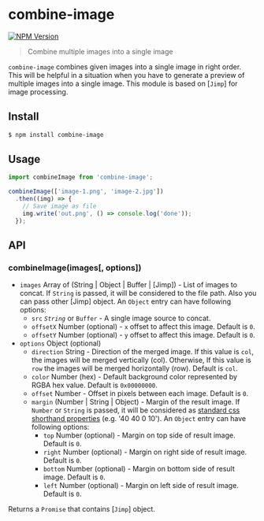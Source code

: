 # combine-image

[![NPM Version](https://img.shields.io/npm/v/combine-image.svg)](https://www.npmjs.com/package/combine-image)

> Combine multiple images into a single image

`combine-image` combines given images into a single image in right order. This will be helpful in a situation when you have to generate a preview of multiple images into a single image. This module is based on [`Jimp`] for image processing.

## Install

```bash
$ npm install combine-image
```

## Usage

```javascript
import combineImage from 'combine-image';

combineImage(['image-1.png', 'image-2.jpg'])
  .then((img) => {
    // Save image as file
    img.write('out.png', () => console.log('done'));
  });
```

## API

### combineImage(images[, options])

* `images` Array of (String | Object | Buffer | [Jimp]) - List of images to concat. If `String` is passed, it will be considered to the file path. Also you can pass other [Jimp] object. An `Object` entry can have following options:
  * `src` _`String`_ or `Buffer` - A single image source to concat.
  * `offsetX` Number (optional) - `x` offset to affect this image. Default is `0`.
  * `offsetY` Number (optional) - `y` offset to affect this image. Default is `0`.
* `options` Object (optional)
  * `direction` String - Direction of the merged image. If this value is `col`, the images will be merged vertically (col). Otherwise, If this value is `row` the images will be merged horizontally (row). Default is `col`.
  * `color` Number (hex) - Default background color represented by RGBA hex value. Default is `0x00000000`.
  * `offset` Number - Offset in pixels between each image. Default is `0`.
  * `margin` (Number | String | Object) - Margin of the result image. If `Number` or `String` is passed, it will be considered as [standard css shorthand properties](https://developer.mozilla.org/en-US/docs/Web/CSS/Shorthand_properties) (e.g. '40 40 0 10'). An `Object` entry can have following options:
    * `top` Number (optional) - Margin on top side of result image. Default is `0`.
    * `right` Number (optional) - Margin on right side of result image. Default is `0`.
    * `bottom` Number (optional) - Margin on bottom side of result image. Default is `0`.
    * `left` Number (optional) - Margin on left side of result image. Default is `0`.

Returns a `Promise` that contains [`Jimp`] object.
